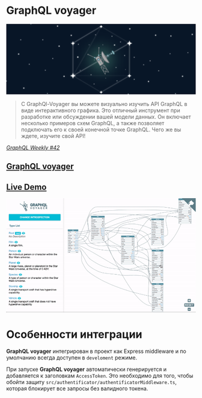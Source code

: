 # GraphQL voyager

![graphql-voyager logo](./assets/graphql-voyager-cover.png)

> С GraphQl-Voyager вы можете визуально изучить API GraphQL в виде интерактивного графика. Это отличный инструмент при разработке или обсуждении вашей модели данных. Он включает несколько примеров схем GraphQL, а также позволяет подключать его к своей конечной точке GraphQL. Чего же вы ждете, изучите свой API!

_[GraphQL Weekly #42](https://graphqlweekly.com/issues/42)_

## [GraphQL voyager](https://github.com/APIs-guru/graphql-voyager)

## [Live Demo](https://apis.guru/graphql-voyager/)
[![voyager demo](./assets/graphql-voyager-demo.gif)](https://apis.guru/graphql-voyager/)


# Особенности интеграции

**GraphQL voyager** интегрирован в проект как Express middleware и по умолчанию всегда доступен в `develoment` режиме.

При запуске **GraphQL voyager** автоматически генерируется и добавляется к заголовкам `AccessToken`. Это необходимо для того, чтобы обойти защиту `src/authentificator/authentificatorMiddleware.ts`, которая блокирует все запросы без валидного токена.